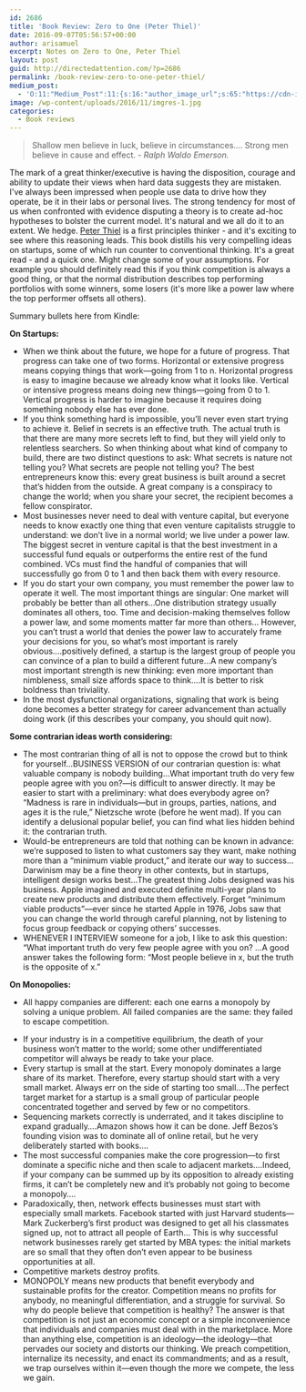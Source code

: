 ```yaml
---
id: 2686
title: 'Book Review: Zero to One (Peter Thiel)'
date: 2016-09-07T05:56:57+00:00
author: arisamuel
excerpt: Notes on Zero to One, Peter Thiel
layout: post
guid: http://directedattention.com/?p=2686
permalink: /book-review-zero-to-one-peter-thiel/
medium_post:
  - 'O:11:"Medium_Post":11:{s:16:"author_image_url";s:65:"https://cdn-images-1.medium.com/fit/c/200/200/0*3qbkaU8KY1x20ybl.";s:10:"author_url";s:32:"https://medium.com/@ariakerstein";s:11:"byline_name";N;s:12:"byline_email";N;s:10:"cross_link";s:2:"no";s:2:"id";s:12:"4a71bce3c03c";s:21:"follower_notification";s:3:"yes";s:7:"license";s:19:"all-rights-reserved";s:14:"publication_id";s:2:"-1";s:6:"status";s:6:"public";s:3:"url";s:81:"https://medium.com/@ariakerstein/book-review-zero-to-one-peter-thiel-4a71bce3c03c";}'
image: /wp-content/uploads/2016/11/imgres-1.jpg
categories:
  - Book reviews
---
```

<blockquote>
<p class="p1"><span class="s1">Shallow men believe in luck, believe in circumstances.… Strong men believe in cause and effect. - <i>Ralph Waldo Emerson. </i></span></p>
</blockquote>
<p class="p3"><span class="s1">The mark of a great thinker/executive is having the disposition, courage and ability to update their views when hard data suggests they are mistaken. I've always been impressed when people use data to drive how they operate, be it in their labs or personal lives. The strong tendency for most of us when confronted with evidence disputing a theory is to create ad-hoc hypotheses to bolster the current model. It's natural and we all do it to an extent. We hedge.</span><span class="s1"> <a href="http://zerotoonebook.com/authors/">Peter Thiel</a> is a first principles thinker - and it's exciting to see where this reasoning leads. </span><span class="s1">This book distills his very compelling ideas on startups, some of which run counter to conventional thinking. It's a great read - and a quick one. Might change some of your assumptions. For example you should definitely read this if you think competition is always a good thing, or that the normal distribution describes top performing portfolios with some winners, some losers (it's more like a power law where the top performer offsets all others). </span><!--more--></p>
<p class="p3"><span class="s1">Summary bullets here from Kindle:</span></p>
<p class="p3"><span class="s1"><b>On Startups:</b></span></p>

<ul class="ul1">
 	<li class="li3"><span class="s1">When we think about the future, we hope for a future of progress. That progress can take one of two forms. Horizontal or extensive progress means copying things that work—going from 1 to n. Horizontal progress is easy to imagine because we already know what it looks like. Vertical or intensive progress means doing new things—going from 0 to 1. Vertical progress is harder to imagine because it requires doing something nobody else has ever done.</span></li>
 	<li class="li3"><span class="s1">If you think something hard is impossible, you’ll never even start trying to achieve it. Belief in secrets is an effective truth. The actual truth is that there are many more secrets left to find, but they will yield only to relentless searchers. So when thinking about what kind of company to build, there are two distinct questions to ask: What secrets is nature not telling you? What secrets are people not telling you? The best entrepreneurs know this: every great business is built around a secret that’s hidden from the outside. A great company is a conspiracy to change the world; when you share your secret, the recipient becomes a fellow conspirator.</span></li>
 	<li class="li3"><span class="s1">Most businesses never need to deal with venture capital, but everyone needs to know exactly one thing that even venture capitalists struggle to understand: we don’t live in a normal world; we live under a power law. The biggest secret in venture capital is that the best investment in a successful fund equals or outperforms the entire rest of the fund combined. VCs must find the handful of companies that will successfully go from 0 to 1 and then back them with every resource.</span></li>
 	<li class="li3"><span class="s1">If you do start your own company, you must remember the power law to operate it well. The most important things are singular: One market will probably be better than all others...One distribution strategy usually dominates all others, too. Time and decision-making themselves follow a power law, and some moments matter far more than others... However, you can’t trust a world that denies the power law to accurately frame your decisions for you, so what’s most important is rarely obvious....</span><span class="s1">positively defined, a startup is the largest group of people you can convince of a plan to build a different future…A new company’s most important strength is new thinking: even more important than nimbleness, small size affords space to think....</span><span class="s1">It is better to risk boldness than triviality.</span></li>
 	<li class="li3"><span class="s1">In the most dysfunctional organizations, signaling that work is being done becomes a better strategy for career advancement than actually doing work (if this describes your company, you should quit now).</span></li>
</ul>
<p class="p3"><b>Some contrarian ideas worth considering:</b></p>

<ul class="ul1">
 	<li class="li3"><span class="s1">The most contrarian thing of all is not to oppose the crowd but to think for yourself…BUSINESS VERSION of our contrarian question is: what valuable company is nobody building…What important truth do very few people agree with you on?—is difficult to answer directly. It may be easier to start with a preliminary: what does everybody agree on? “Madness is rare in individuals—but in groups, parties, nations, and ages it is the rule,” Nietzsche wrote (before he went mad). If you can identify a delusional popular belief, you can find what lies hidden behind it: the contrarian truth.</span></li>
 	<li class="li3"><span class="s1"><span class="s1">Would-be entrepreneurs are told that nothing can be known in advance: we’re supposed to listen to what customers say they want, make nothing more than a “minimum viable product,” and iterate our way to success…</span></span><span class="s1">Darwinism may be a fine theory in other contexts, but in startups, intelligent design works best…The greatest thing Jobs designed was his business. Apple imagined and executed definite multi-year plans to create new products and distribute them effectively. Forget “minimum viable products”—ever since he started Apple in 1976, Jobs saw that you can change the world through careful planning, not by listening to focus group feedback or copying others’ successes.</span></li>
 	<li class="li3"><span class="s1">WHENEVER I INTERVIEW someone for a job, I like to ask this question: “What important truth do very few people agree with you on? …A good answer takes the following form: “Most people believe in x, but the truth is the opposite of x.”</span></li>
</ul>
<p class="p3"><b>On Monopolies: </b></p>

<ul class="ul1">
 	<li class="li3"><span class="s1">All happy companies are different: each one earns a monopoly by solving a unique problem. All failed companies are the same: they failed to escape competition.</span></li>
</ul>
<ul class="ul1">
 	<li class="li3"><span class="s1">If your industry is in a competitive equilibrium, the death of your business won’t matter to the world; some other undifferentiated competitor will always be ready to take your place.</span></li>
 	<li class="li3"><span class="s1">Every startup is small at the start. Every monopoly dominates a large share of its market. Therefore, every startup should start with a very small market. Always err on the side of starting too small….The perfect target market for a startup is a small group of particular people concentrated together and served by few or no competitors.</span></li>
 	<li class="li3"><span class="s1">Sequencing markets correctly is underrated, and it takes discipline to expand gradually….</span><span class="s1">Amazon shows how it can be done. Jeff Bezos’s founding vision was to dominate all of online retail, but he very deliberately started with books….</span></li>
 	<li class="li3"><span class="s1">The most successful companies make the core progression—to first dominate a specific niche and then scale to adjacent markets….Indeed, if your company can be summed up by its opposition to already existing firms, it can’t be completely new and it’s probably not going to become a monopoly….</span></li>
 	<li class="li3"><span class="s1">Paradoxically, then, network effects businesses must start with especially small markets. Facebook started with just Harvard students—Mark Zuckerberg’s first product was designed to get all his classmates signed up, not to attract all people of Earth… This is why successful network businesses rarely get started by MBA types: the initial markets are so small that they often don’t even appear to be business opportunities at all.</span></li>
 	<li class="li3"><span class="s1">Competitive markets destroy profits.</span></li>
 	<li class="li3"><span class="s1">MONOPOLY means new products that benefit everybody and sustainable profits for the creator. Competition means no profits for anybody, no meaningful differentiation, and a struggle for survival. So why do people believe that competition is healthy? The answer is that competition is not just an economic concept or a simple inconvenience that individuals and companies must deal with in the marketplace. More than anything else, competition is an ideology—the ideology—that pervades our society and distorts our thinking. We preach competition, internalize its necessity, and enact its commandments; and as a result, we trap ourselves within it—even though the more we compete, the less we gain.</span></li>
</ul>